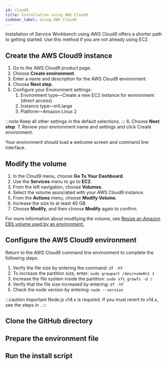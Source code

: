 ```yaml
---
id: cloud9
title: Installation using AWS Cloud9
sidebar_label: Using AWS Cloud9
---
```


Installation of Service Workbench using AWS Cloud9 offers a shorter path to getting started. Use this method if you are not already using EC2.

## Create the AWS Cloud9 instance
1.	Go to the AWS Cloud9 product page. 
2.	Choose **Create environment**.
3.	Enter a name and description for the AWS Cloud9 environment.
4.	Choose **Next step**.
5.	Configure your Environment settings:
    1. Environment type—Create a new EC2 instance for environment (direct access)
    2. Instance type—m5.large
    3. Platform—Amazon Linux 2

:::note 
Keep all other settings in the default selections.
:::
6. Choose **Next step**.
7.	Review your environment name and settings and click Create environment.

Your environment should load a welcome screen and command line interface.

## Modify the volume
1.	In the Cloud9 menu, choose **Go To Your Dashboard**. 
2.	Use the **Services** menu to go to **EC2**.
3.	From the left navigation, choose **Volumes**.
4.	Select the volume associated with your AWS Cloud9 instance.
5.	From the **Actions** menu, choose **Modify Volume**.
6.	Increase the size to at least 40 GB.
7.	Choose **Modify**, and then choose **Modify** again to confirm.

For more information about modifying the volume, see [Resize an Amazon EBS volume used by an environment.](https://docs.aws.amazon.com/cloud9/latest/user-guide/move-environment.html#move-environment-resize)


## Configure the AWS Cloud9 environment
Return to the AWS Cloud9 command line environment to complete the following steps.

1.	Verify the file size by entering the command:
```df -hT```
2.	To increase the partition size, enter:
```sudo growpart /dev/nvme0n1 1```
3.	Increase the file system inside the partition:
```sudo xfs_growfs -d /```
4.	Verify that the file size increased by entering:
```df -hT```
5.	Check the node version by entering:
```node --version```

:::caution Important
Node.js v14.x is required. If you must revert to v14.x, see the steps in .
:::

## Clone the GitHub directory

## Prepare the environment file

## Run the install script